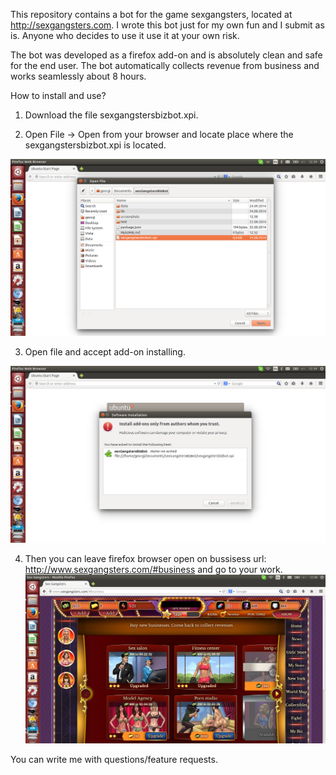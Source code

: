  This repository contains a bot for the game sexgangsters, located at
http://sexgangsters.com. I wrote this bot just for my own
fun and I submit as is. Anyone who decides to use it
use it at your own risk.

 The bot was developed as a firefox add-on and is absolutely clean and safe
for the end user. The bot automatically collects revenue from business and works seamlessly
about 8 hours. 

How to install and use?

1. Download the file sexgangstersbizbot.xpi.

2. Open File -> Open from your browser and locate place where 
the sexgangstersbizbot.xpi is located. 

![ScreenShot](/screenshots/install1.png)

3. Open file and accept add-on installing. 

![ScreenShot](/screenshots/install2.png)

4. Then you can leave firefox browser open on bussisess url: 
http://www.sexgangsters.com/#business
 and go to your work. 
![ScreenShot](/screenshots/usage.png)

You can write me with questions/feature requests. 
